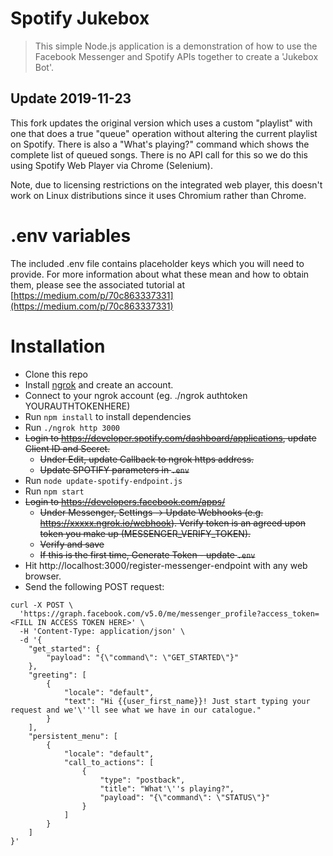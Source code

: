 # Spotify Jukebox

> This simple Node.js application is a demonstration of how to use the Facebook Messenger and Spotify APIs together to create a 'Jukebox Bot'.

## Update 2019-11-23

This fork updates the original version which uses a custom "playlist" with one that does a true "queue" operation without altering the current playlist on Spotify. 
There is also a "What's playing?" command which shows the complete list of queued songs. There is no API call for this so we do this using Spotify Web Player via Chrome (Selenium).

Note, due to licensing restrictions on the integrated web player, this doesn't work on Linux distributions since it uses Chromium rather than Chrome.

# .env variables

The included .env file contains placeholder keys which you will need to provide. For more information about what these mean and how to obtain them, please see the associated tutorial at [https://medium.com/p/70c863337331](https://medium.com/p/70c863337331)

# Installation

   * Clone this repo
   * Install [ngrok](https://ngrok.com/) and create an account.
   * Connect to your ngrok account (eg. ./ngrok authtoken YOURAUTHTOKENHERE)
   * Run `npm install` to install dependencies
   * Run ``./ngrok http 3000``
   * <strike>Login to https://developer.spotify.com/dashboard/applications, update Client ID and Secret.
      * Under Edit, update Callback to ngrok https address.
      * Update SPOTIFY parameters in ``.env``</strike>
   * Run ``node update-spotify-endpoint.js``
   * Run ``npm start``
   * <strike>Login to https://developers.facebook.com/apps/
      * Under Messenger, Settings -> Update Webhooks (e.g. https://xxxxx.ngrok.io/webhook). Verify token is an agreed upon token you make up (MESSENGER_VERIFY_TOKEN).
      * Verify and save
      * If this is the first time, Generate Token - update ``.env``</strike>
   * Hit http://localhost:3000/register-messenger-endpoint with any web browser.
   * Send the following POST request:
```
curl -X POST \
  'https://graph.facebook.com/v5.0/me/messenger_profile?access_token=<FILL IN ACCESS TOKEN HERE>' \
  -H 'Content-Type: application/json' \
  -d '{
    "get_started": {
        "payload": "{\"command\": \"GET_STARTED\"}"
    },
    "greeting": [
        {
            "locale": "default",
            "text": "Hi {{user_first_name}}! Just start typing your request and we'\''ll see what we have in our catalogue."
        }
    ],
    "persistent_menu": [
        {
            "locale": "default",
            "call_to_actions": [
                {
                    "type": "postback",
                    "title": "What'\''s playing?",
                    "payload": "{\"command\": \"STATUS\"}"
                }
            ]
        }
    ]
}'
```